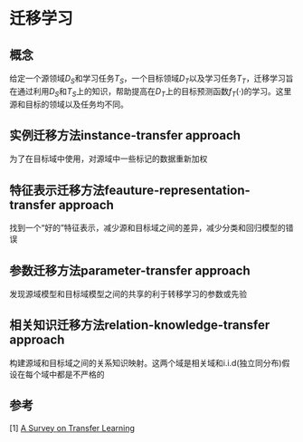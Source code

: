 # 迁移学习
## 概念
给定一个源领域$D_S$和学习任务$T_S$，一个目标领域$D_T$以及学习任务$T_T$，迁移学习旨在通过利用$D_S$和$T_S$上的知识，帮助提高在$D_T$上的目标预测函数$f_T(·)$的学习。这里源和目标的领域以及任务均不同。

## 实例迁移方法instance-transfer approach
为了在目标域中使用，对源域中一些标记的数据重新加权
## 特征表示迁移方法feauture-representation-transfer approach
找到一个“好的”特征表示，减少源和目标域之间的差异，减少分类和回归模型的错误
## 参数迁移方法parameter-transfer approach
发现源域模型和目标域模型之间的共享的利于转移学习的参数或先验

## 相关知识迁移方法relation-knowledge-transfer approach
构建源域和目标域之间的关系知识映射。这两个域是相关域和i.i.d(独立同分布)假设在每个域中都是不严格的

## 参考
[1] [A Survey on Transfer Learning](thesis/A_Survey_on_Transfer_Learning.pdf)<br/>